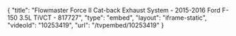 {
    "title": "Flowmaster Force II Cat-back Exhaust System - 2015-2016 Ford F-150 3.5L TiVCT  -  817727",
    "type": "embed",
    "layout": "iframe-static",
    "videoId": "10253419",
    "url": "\/tvpembed\/10253419"
}